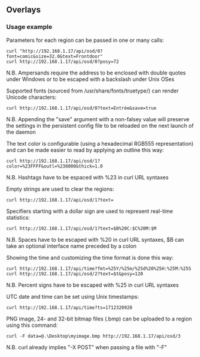 ## Overlays

### Usage example

Parameters for each region can be passed in one or many calls:
```
curl "http://192.168.1.17/api/osd/0?font=comic&size=32.0&text=Frontdoor"
curl http://192.168.1.17/api/osd/0?posy=72
```
N.B. Ampersands require the address to be enclosed with double quotes under Windows or to be escaped with a backslash under Unix OSes

Supported fonts (sourced from /usr/share/fonts/truetype/) can render Unicode characters:
```
curl http://192.168.1.17/api/osd/0?text=Entrée&save=true
```
N.B. Appending the "save" argument with a non-falsey value will preserve the settings in the persistent config file to be reloaded on the next launch of the daemon

The text color is configurable (using a hexadecimal RGB555 representation) and can be made easier to read by applying an outline this way:
```
curl http://192.168.1.17/api/osd/1?color=%23FFFF&outl=%238000&thick=1.0
```
N.B. Hashtags have to be espaced with %23 in curl URL syntaxes

Empty strings are used to clear the regions:
```
curl http://192.168.1.17/api/osd/1?text=
```

Specifiers starting with a dollar sign are used to represent real-time statistics:
```
curl http://192.168.1.17/api/osd/1?text=$B%20C:$C%20M:$M
```
N.B. Spaces have to be escaped with %20 in curl URL syntaxes, $B can take an optional interface name preceded by a colon

Showing the time and customizing the time format is done this way:
```
curl http://192.168.1.17/api/time?fmt=%25Y/%25m/%25d%20%25H:%25M:%25S
curl http://192.168.1.17/api/osd/2?text=$t&posy=120
```
N.B. Percent signs have to be escaped with %25 in curl URL syntaxes

UTC date and time can be set using Unix timestamps:
```
curl http://192.168.1.17/api/time?ts=1712320920
```

PNG image, 24- and 32-bit bitmap files (.bmp) can be uploaded to a region using this command:
```
curl -F data=@.\Desktop\myimage.bmp http://192.168.1.17/api/osd/3
```
N.B. curl already implies "-X POST" when passing a file with "-F"